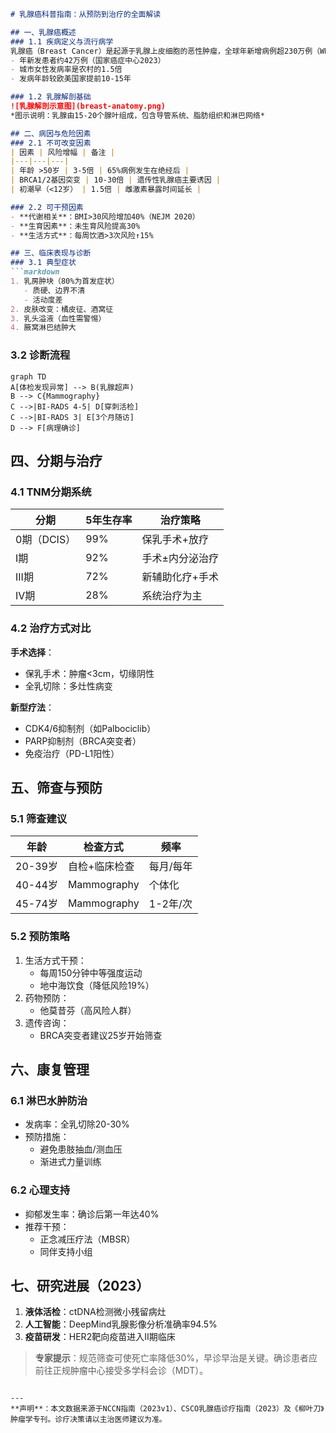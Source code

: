 

```markdown
# 乳腺癌科普指南：从预防到治疗的全面解读

## 一、乳腺癌概述
### 1.1 疾病定义与流行病学
乳腺癌（Breast Cancer）是起源于乳腺上皮细胞的恶性肿瘤，全球年新增病例超230万例（WHO 2022）。在我国：
- 年新发患者约42万例（国家癌症中心2023）
- 城市女性发病率是农村的1.5倍
- 发病年龄较欧美国家提前10-15年

### 1.2 乳腺解剖基础
![乳腺解剖示意图](breast-anatomy.png)
*图示说明：乳腺由15-20个腺叶组成，包含导管系统、脂肪组织和淋巴网络*

## 二、病因与危险因素
### 2.1 不可改变因素
| 因素 | 风险增幅 | 备注 |
|---|---|---|
| 年龄 >50岁 | 3-5倍 | 65%病例发生在绝经后 |
| BRCA1/2基因突变 | 10-30倍 | 遗传性乳腺癌主要诱因 |
| 初潮早（<12岁） | 1.5倍 | 雌激素暴露时间延长 |

### 2.2 可干预因素
- **代谢相关**：BMI>30风险增加40%（NEJM 2020）
- **生育因素**：未生育风险提高30%
- **生活方式**：每周饮酒>3次风险↑15%

## 三、临床表现与诊断
### 3.1 典型症状
```markdown
1. 乳房肿块（80%为首发症状）
   - 质硬、边界不清
   - 活动度差
2. 皮肤改变：橘皮征、酒窝征
3. 乳头溢液（血性需警惕）
4. 腋窝淋巴结肿大
```

### 3.2 诊断流程
```mermaid
graph TD
A[体检发现异常] --> B(乳腺超声)
B --> C{Mammography}
C -->|BI-RADS 4-5| D[穿刺活检]
C -->|BI-RADS 3| E[3个月随访]
D --> F[病理确诊]
```

## 四、分期与治疗
### 4.1 TNM分期系统
| 分期 | 5年生存率 | 治疗策略 |
|---|---|---|
| 0期（DCIS） | 99% | 保乳手术+放疗 |
| I期 | 92% | 手术±内分泌治疗 |
| III期 | 72% | 新辅助化疗+手术 |
| IV期 | 28% | 系统治疗为主 |

### 4.2 治疗方式对比
**手术选择**：
- 保乳手术：肿瘤<3cm，切缘阴性
- 全乳切除：多灶性病变

**新型疗法**：
- CDK4/6抑制剂（如Palbociclib）
- PARP抑制剂（BRCA突变者）
- 免疫治疗（PD-L1阳性）

## 五、筛查与预防
### 5.1 筛查建议
| 年龄 | 检查方式 | 频率 |
|---|---|---|
| 20-39岁 | 自检+临床检查 | 每月/每年 |
| 40-44岁 | Mammography | 个体化 |
| 45-74岁 | Mammography | 1-2年/次 |

### 5.2 预防策略
1. 生活方式干预：
   - 每周150分钟中等强度运动
   - 地中海饮食（降低风险19%）
2. 药物预防：
   - 他莫昔芬（高风险人群）
3. 遗传咨询：
   - BRCA突变者建议25岁开始筛查

## 六、康复管理
### 6.1 淋巴水肿防治
- 发病率：全乳切除20-30%
- 预防措施：
  - 避免患肢抽血/测血压
  - 渐进式力量训练

### 6.2 心理支持
- 抑郁发生率：确诊后第一年达40%
- 推荐干预：
  - 正念减压疗法（MBSR）
  - 同伴支持小组

## 七、研究进展（2023）
1. **液体活检**：ctDNA检测微小残留病灶
2. **人工智能**：DeepMind乳腺影像分析准确率94.5%
3. **疫苗研发**：HER2靶向疫苗进入II期临床

> **专家提示**：规范筛查可使死亡率降低30%，早诊早治是关键。确诊患者应前往正规肿瘤中心接受多学科会诊（MDT）。
```

---
**声明**：本文数据来源于NCCN指南（2023v1）、CSCO乳腺癌诊疗指南（2023）及《柳叶刀》肿瘤学专刊。诊疗决策请以主治医师建议为准。